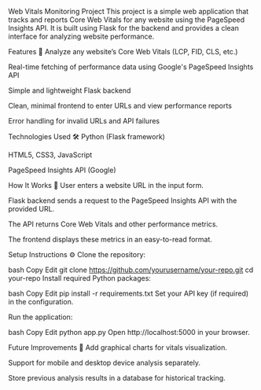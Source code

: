 Web Vitals Monitoring Project
This project is a simple web application that tracks and reports Core Web Vitals for any website using the PageSpeed Insights API.
It is built using Flask for the backend and provides a clean interface for analyzing website performance.

Features 🚀
Analyze any website’s Core Web Vitals (LCP, FID, CLS, etc.)

Real-time fetching of performance data using Google's PageSpeed Insights API

Simple and lightweight Flask backend

Clean, minimal frontend to enter URLs and view performance reports

Error handling for invalid URLs and API failures

Technologies Used 🛠️
Python (Flask framework)

HTML5, CSS3, JavaScript

PageSpeed Insights API (Google)

How It Works 🧠
User enters a website URL in the input form.

Flask backend sends a request to the PageSpeed Insights API with the provided URL.

The API returns Core Web Vitals and other performance metrics.

The frontend displays these metrics in an easy-to-read format.

Setup Instructions ⚙️
Clone the repository:

bash
Copy
Edit
git clone https://github.com/yourusername/your-repo.git
cd your-repo
Install required Python packages:

bash
Copy
Edit
pip install -r requirements.txt
Set your API key (if required) in the configuration.

Run the application:

bash
Copy
Edit
python app.py
Open http://localhost:5000 in your browser.

Future Improvements 🌟
Add graphical charts for vitals visualization.

Support for mobile and desktop device analysis separately.

Store previous analysis results in a database for historical tracking.
